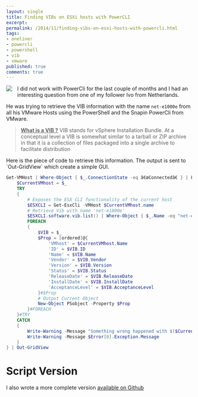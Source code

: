 ```yaml
---
layout: single
title: Finding VIBs on ESXi hosts with PowerCLI
excerpt: 
permalink: /2014/11/finding-vibs-on-esxi-hosts-with-powercli.html
tags: 
- oneliner
- powercli
- powershell
- vib
- vmware
published: true
comments: true
---
```



<a href="{{ site.url }}/images/2014/20141126_Finding_VIBs_on_ESXi_hosts_with_PowerCLI/powercli-110x110__1784526564__-110x110.png" imageanchor="1" style="clear: left; float: left; margin-bottom: 1em; margin-right: 1em;"><img border="0" src="{{ site.url }}/images/2014/20141126_Finding_VIBs_on_ESXi_hosts_with_PowerCLI/powercli-110x110__1784526564__-110x110.png" /></a>I did not work with PowerCli for the last couple of months and I had an interesting question from one of my follower Ivo from Netherlands.

He was trying to retrieve the VIB information with the name `net-e1000e` from all his VMware Hosts using the PowerShell and the Snapin PowerCli from VMware.

> <b><u>What is a VIB ?</u></b>
VIB stands for vSphere Installation Bundle. At a conceptual level a VIB is somewhat similar to a tarball or ZIP archive in that it is a collection of files packaged into a single archive to facilitate distribution

</div>
Here is the piece of code to retrieve this information.
The output is sent to `Out-GridView` which create a simple GUI.

```powershell
Get-VMHost | Where-Object { $_.ConnectionState -eq â€œConnectedâ€ } | Foreach-Object {
    $CurrentVMhost = $_
    TRY
    {
        # Exposes the ESX CLI functionality of the current host
        $ESXCLI = Get-EsxCli -VMHost $CurrentVMhost.name
        # Retrieve Vib with name 'net-e1000e'
        $ESXCLI.software.vib.list() | Where-Object { $_.Name -eq "net-e1000e" } |
        FOREACH
        {
            $VIB = $_
            $Prop = [ordered]@{
                'VMhost' = $CurrentVMhost.Name
                'ID' = $VIB.ID
                'Name' = $VIB.Name
                'Vendor' = $VIB.Vendor
                'Version' = $VIB.Version
                'Status' = $VIB.Status
                'ReleaseDate' = $VIB.ReleaseDate
                'InstallDate' = $VIB.InstallDate
                'AcceptanceLevel' = $VIB.AcceptanceLevel
            }#$Prop
            # Output Current Object
            New-Object PSobject -Property $Prop
        }#FOREACH
    }#TRY
    CATCH
    {
        Write-Warning -Message "Something wrong happened with $($CurrentVMhost.name)"
        Write-Warning -Message $Error[0].Exception.Message
    }
} | Out-GridView
```

# Script Version

I also wrote a more complete version <a href="https://github.com/lazywinadmin/PowerShell/tree/master/VMWARE-HOST-List_VIB" target="_blank">available on Github</a>
